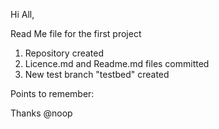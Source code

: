 Hi All,

Read Me file for the first project

1. Repository created
2. Licence.md and Readme.md files committed
3. New test branch "testbed" created

Points to remember:

Thanks
@noop
